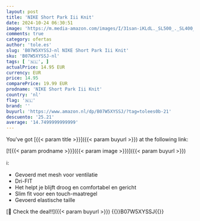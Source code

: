 ```yaml
---
layout: post
title: 'NIKE Short Park Iii Knit'
date: 2024-10-24 06:30:51
image: 'https://m.media-amazon.com/images/I/31san-iKLdL._SL500_._SL400_.jpg'
comments: true
category: ofertas
author: 'tole.es'
slug: 'B07W5XYSSJ-nl NIKE Short Park Iii Knit'
sku: 'B07W5XYSSJ-nl'
tags: [ '🇳🇱', ]
actualPrice: 14.95 EUR
currency: EUR
price: 14.95
comparePrice: 19.99 EUR
prodname: 'NIKE Short Park Iii Knit'
country: 'nl'
flag: '🇳🇱'
brand: ''
buyurl: 'https://www.amazon.nl/dp/B07W5XYSSJ/?tag=tolees0b-21'
descuento: '25.21'
average: '14.7499999999999'
---
```


You've got [{{< param title >}}]({{< param buyurl >}}) at the following link:

[![{{< param prodname >}}]({{< param image >}})]({{< param buyurl >}})

ℹ️:

- Gevoerd met mesh voor ventilatie
- Dri-FIT
- Het helpt je blijft droog en comfortabel en gericht
- Slim fit voor een touch-maatregel
- Gevoerd elastische taille

[🛒 Check the deal!!]({{< param buyurl >}})
{{<world>}}B07W5XYSSJ{{</world>}}
